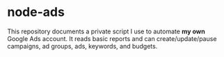 # node-ads
This repository documents a private script I use to automate **my own** Google Ads account. It reads basic reports and can create/update/pause campaigns, ad groups, ads, keywords, and budgets.
